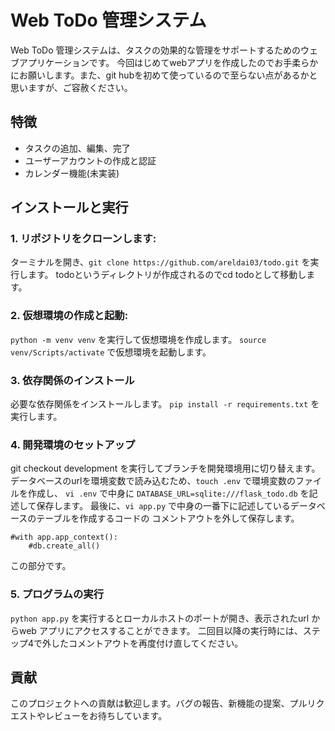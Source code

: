 # Web ToDo 管理システム

Web ToDo 管理システムは、タスクの効果的な管理をサポートするためのウェブアプリケーションです。
今回はじめてwebアプリを作成したのでお手柔らかにお願いします。また、git hubを初めて使っているので至らない点があるかと思いますが、ご容赦ください。

## 特徴
- タスクの追加、編集、完了
- ユーザーアカウントの作成と認証
- カレンダー機能(未実装)

## インストールと実行

### 1. リポジトリをクローンします:
ターミナルを開き、`git clone https://github.com/areldai03/todo.git` を実行します。
todoというディレクトリが作成されるのでcd todoとして移動します。

### 2. 仮想環境の作成と起動:
`python -m venv venv` を実行して仮想環境を作成します。
`source venv/Scripts/activate` で仮想環境を起動します。

### 3. 依存関係のインストール
必要な依存関係をインストールします。
`pip install -r requirements.txt` を実行します。

### 4. 開発環境のセットアップ
git checkout development を実行してブランチを開発環境用に切り替えます。
データベースのurlを環境変数で読み込むため、`touch .env` で環境変数のファイルを作成し、
`vi .env` で中身に `DATABASE_URL=sqlite:///flask_todo.db` を記述して保存します。
最後に、`vi app.py` で中身の一番下に記述しているデータベースのテーブルを作成するコードの
コメントアウトを外して保存します。
```
#with app.app_context():
    #db.create_all()
```
この部分です。

### 5. プログラムの実行
`python app.py` を実行するとローカルホストのポートが開き、表示されたurl
からweb アプリにアクセスすることができます。
二回目以降の実行時には、ステップ4で外したコメントアウトを再度付け直してください。

## 貢献
このプロジェクトへの貢献は歓迎します。バグの報告、新機能の提案、プルリクエストやレビューをお待ちしています。



